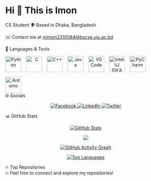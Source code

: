Hi 👋 This is Imon
=====================

CS Student
🌍 Based in Dhaka, Bangladesh

✉️ Contact me at mimon2310084@bscse.uiu.ac.bd

🚀 Languages & Tools
<div align="center" style="display: flex; gap: 15px; flex-wrap: wrap;"> <a href="https://www.python.org/" target="_blank"> <img src="https://raw.githubusercontent.com/danielcranney/readme-generator/main/public/icons/skills/python-colored.svg" width="50" height="50" alt="Python" /> </a> <a href="https://docs.microsoft.com/en-us/cpp/?view=msvc-170" target="_blank"> <img src="https://raw.githubusercontent.com/danielcranney/readme-generator/main/public/icons/skills/c-colored.svg" width="50" height="50" alt="C" /> </a> <a href="https://docs.microsoft.com/en-us/cpp/?view=msvc-170" target="_blank"> <img src="https://raw.githubusercontent.com/danielcranney/readme-generator/main/public/icons/skills/cplusplus-colored.svg" width="50" height="50" alt="C++" /> </a> <a href="https://www.oracle.com/java/" target="_blank"> <img src="https://raw.githubusercontent.com/danielcranney/readme-generator/main/public/icons/skills/java-colored.svg" width="50" height="50" alt="Java" /> </a> <a href="https://code.visualstudio.com/" target="_blank"> <img src="https://raw.githubusercontent.com/danielcranney/readme-generator/main/public/icons/skills/visualstudiocode.svg" width="50" height="50" alt="VS Code" /> </a> <a href="https://www.jetbrains.com/idea/" target="_blank"> <img src="https://resources.jetbrains.com/storage/products/company/brand/logos/IntelliJ_IDEA_icon.svg" width="50" height="50" alt="IntelliJ IDEA" /> </a> <a href="https://www.jetbrains.com/pycharm/" target="_blank"> <img src="https://resources.jetbrains.com/storage/products/company/brand/logos/PyCharm_icon.svg" width="50" height="50" alt="PyCharm" /> </a> <a href="https://store.arduino.cc/" target="_blank"> <img src="https://raw.githubusercontent.com/danielcranney/readme-generator/main/public/icons/skills/arduino-colored.svg" width="50" height="50" alt="Arduino" /> </a> </div>
🌐 Socials
<p align="center"> <a href="https://www.facebook.com/sazzad.imon739" target="_blank"> <img src="https://img.shields.io/badge/Facebook-1877F2?style=for-the-badge&logo=facebook&logoColor=white" alt="Facebook" /> </a> <a href="https://www.linkedin.com/in/sazzadimon739/" target="_blank"> <img src="https://img.shields.io/badge/LinkedIn-0A66C2?style=for-the-badge&logo=linkedin&logoColor=white" alt="LinkedIn" /> </a> <a href="https://x.com/Sazzad__Imon" target="_blank"> <img src="https://img.shields.io/badge/Twitter-1DA1F2?style=for-the-badge&logo=twitter&logoColor=white" alt="Twitter" /> </a> </p>
📊 GitHub Stats
<p align="center"> <a href="http://www.github.com/Imon739"> <img src="https://github-readme-stats.vercel.app/api?username=Imon739&show_icons=true&count_private=true&title_color=ffffff&text_color=ffffff&icon_color=0891b2&bg_color=0D1117&hide_border=true" alt="GitHub Stats" /> </a> </p> <p align="center"> <a href="http://www.github.com/Imon739"> <img src="https://github-readme-streak-stats.herokuapp.com/?user=Imon739&stroke=ffffff&background=0D1117&ring=0891b2&fire=0891b2&currStreakNum=ffffff&currStreakLabel=0891b2&sideNums=0891b2&sideLabels=ffffff&dates=ffffff&hide_border=true" /> </a> </p> <p align="center"> <a href="http://www.github.com/Imon739"> <img src="https://github-readme-activity-graph.vercel.app/graph?username=Imon739&bg_color=0D1117&color=ffffff&line=0891b2&point=ffffff&area_color=0891b2&area=true&hide_border=true" alt="GitHub Activity Graph" /> </a> </p> <p align="center"> <a href="https://github.com/Imon739"> <img src="https://github-readme-stats.vercel.app/api/top-langs/?username=Imon739&langs_count=8&title_color=0891b2&text_color=ffffff&icon_color=0891b2&bg_color=0D1117&hide_border=true&locale=en&custom_title=Top%20Languages" alt="Top Languages" /> </a> </p>
🔥 Top Repositories
<div align="center"> <!-- Add featured repositories here --> </div>
🔥 Feel free to connect and explore my repositories!
